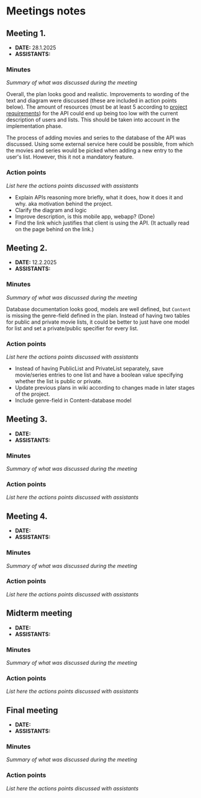 # Meetings notes

## Meeting 1.
* **DATE:** 28.1.2025
* **ASSISTANTS:**

### Minutes
*Summary of what was discussed during the meeting*

Overall, the plan looks good and realistic. Improvements to wording of the text and diagram were discussed (these are included in action points below). The amount of resources (must be at least 5 according to [project requirements](https://lovelace.oulu.fi/ohjelmoitava-web/pwp-spring-2025/pwp-project-work-assignment/#restful-api)) for the API could end up being too low with the current description of users and lists. This should be taken into account in the implementation phase.

The process of adding movies and series to the database of the API was discussed. Using some external service here could be possible, from which the movies and series would be picked when adding a new entry to the user's list. However, this it not a mandatory feature.

### Action points
*List here the actions points discussed with assistants*
- Explain APIs reasoning more briefly, what it does, how it does it and why. aka motivation behind the project.
- Clarify the diagram and logic
- Improve description, is this mobile app, webapp? (Done)
- Find the link which justifies that client is using the API. (It actually read on the page behind on the link.)




## Meeting 2.
* **DATE:** 12.2.2025
* **ASSISTANTS:**

### Minutes
*Summary of what was discussed during the meeting*

Database documentation looks good, models are well defined, but `Content` is missing the genre-field defined in the plan. Instead of having two tables for public and private movie lists, it could be better to just have one model for list and set a private/public specifier for every list.

### Action points
*List here the actions points discussed with assistants*

- Instead of having PublicList and PrivateList separately, save movie/series entries to one list and have a boolean value specifying whether the list is public or private.
- Update previous plans in wiki according to changes made in later stages of the project.
- Include genre-field in Content-database model



## Meeting 3.
* **DATE:**
* **ASSISTANTS:**

### Minutes
*Summary of what was discussed during the meeting*

### Action points
*List here the actions points discussed with assistants*




## Meeting 4.
* **DATE:**
* **ASSISTANTS:**

### Minutes
*Summary of what was discussed during the meeting*

### Action points
*List here the actions points discussed with assistants*




## Midterm meeting
* **DATE:**
* **ASSISTANTS:**

### Minutes
*Summary of what was discussed during the meeting*

### Action points
*List here the actions points discussed with assistants*




## Final meeting
* **DATE:**
* **ASSISTANTS:**

### Minutes
*Summary of what was discussed during the meeting*

### Action points
*List here the actions points discussed with assistants*




